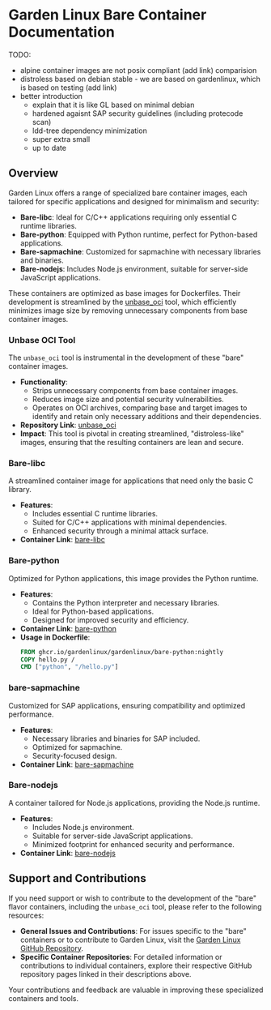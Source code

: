 # Garden Linux Bare Container Documentation

TODO: 
- alpine container images are not posix compliant (add link) comparision
- distroless based on debian stable - we are based on gardenlinux, which is based on testing (add link)
- better introduction
    - explain that it is like GL based on minimal debian
    - hardened agaisnt SAP security guidelines (including protecode scan)
    - ldd-tree dependency minimization
    - super extra small
    - up to date

## Overview
Garden Linux offers a range of specialized bare container images, each tailored for specific applications and designed for minimalism and security:

- **Bare-libc**: Ideal for C/C++ applications requiring only essential C runtime libraries.
- **Bare-python**: Equipped with Python runtime, perfect for Python-based applications.
- **Bare-sapmachine**: Customized for sapmachine with necessary libraries and binaries.
- **Bare-nodejs**: Includes Node.js environment, suitable for server-side JavaScript applications.

These containers are optimized as base images for Dockerfiles. 
Their development is streamlined by the [unbase_oci](https://github.com/gardenlinux/unbase_oci) tool, which efficiently minimizes image size by removing unnecessary components from base container images.


### Unbase OCI Tool
The `unbase_oci` tool is instrumental in the development of these "bare" container images. 

- **Functionality**:
  - Strips unnecessary components from base container images.
  - Reduces image size and potential security vulnerabilities.
  - Operates on OCI archives, comparing base and target images to identify and retain only necessary additions and their dependencies.
- **Repository Link**: [unbase_oci](https://github.com/gardenlinux/unbase_oci)
- **Impact**: This tool is pivotal in creating streamlined, "distroless-like" images, ensuring that the resulting containers are lean and secure.

### Bare-libc
A streamlined container image for applications that need only the basic C library.
- **Features**:
  - Includes essential C runtime libraries.
  - Suited for C/C++ applications with minimal dependencies.
  - Enhanced security through a minimal attack surface.
- **Container Link**: [bare-libc](https://github.com/orgs/gardenlinux/packages/container/package/gardenlinux%2Fbare-libc)

### Bare-python
Optimized for Python applications, this image provides the Python runtime.
- **Features**:
  - Contains the Python interpreter and necessary libraries.
  - Ideal for Python-based applications.
  - Designed for improved security and efficiency.
- **Container Link**: [bare-python](https://github.com/orgs/gardenlinux/packages/container/package/gardenlinux%2Fbare-python)
- **Usage in Dockerfile**:
  ```Dockerfile
  FROM ghcr.io/gardenlinux/gardenlinux/bare-python:nightly
  COPY hello.py /
  CMD ["python", "/hello.py"]
  ```

### bare-sapmachine
Customized for SAP applications, ensuring compatibility and optimized performance.
- **Features**:
  - Necessary libraries and binaries for SAP included.
  - Optimized for sapmachine.
  - Security-focused design.
- **Container Link**: [bare-sapmachine](https://github.com/orgs/gardenlinux/packages/container/package/gardenlinux%2Fbare-sapmachine)

### Bare-nodejs
A container tailored for Node.js applications, providing the Node.js runtime.
- **Features**:
  - Includes Node.js environment.
  - Suitable for server-side JavaScript applications.
  - Minimized footprint for enhanced security and performance.
- **Container Link**: [bare-nodejs](https://github.com/orgs/gardenlinux/packages/container/package/gardenlinux%2Fbare-nodejs)


## Support and Contributions

If you need support or wish to contribute to the development of the "bare" flavor containers, including the `unbase_oci` tool, please refer to the following resources:

- **General Issues and Contributions**: For issues specific to the "bare" containers or to contribute to Garden Linux, visit the [Garden Linux GitHub Repository](https://github.com/gardenlinux/gardenlinux/pulls).
- **Specific Container Repositories**: For detailed information or contributions to individual containers, explore their respective GitHub repository pages linked in their descriptions above.

Your contributions and feedback are valuable in improving these specialized containers and tools.
